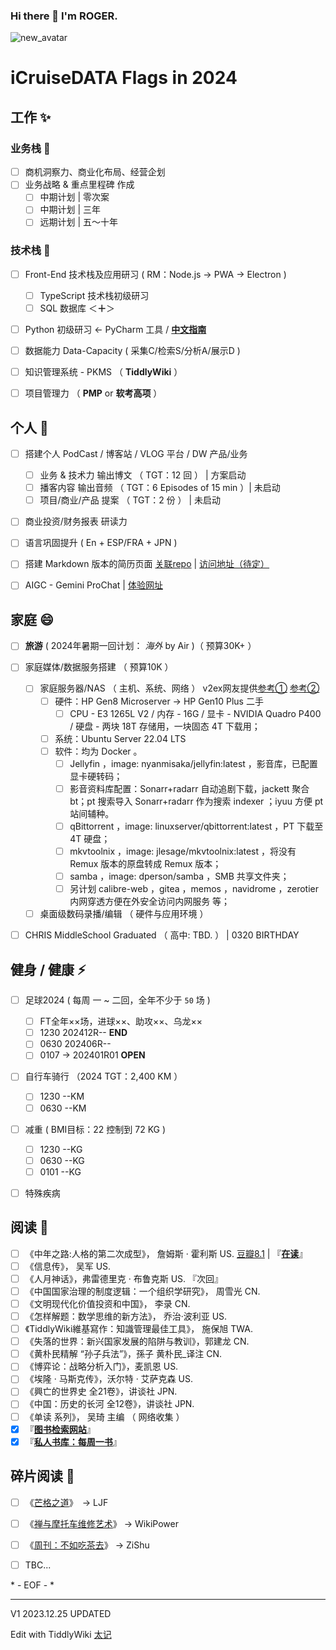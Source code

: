 ### Hi there 👋 I'm ROGER. 

![new_avatar](https://i.niupic.com/images/2023/12/05/dsGP.png)

<!--
**5iCruise/5iCruise** is a ✨ _special_ ✨ repository because its `README.md` (this file) appears on your GitHub profile.

Here are some ideas to get you started:

- 🔭 I’m currently working on ...
- 🌱 I’m currently learning ...
- 👯 I’m looking to collaborate on ...
- 🤔 I’m looking for help with ...
- 💬 Ask me about ...
- 📫 How to reach me: ...
- 😄 Pronouns: ...
- ⚡ Fun fact: ...
-->

# iCruiseDATA Flags in 2024  

## 工作  ✨    
### 业务栈 💬     
- [ ] 商机洞察力、商业化布局、经营企划     
- [ ] 业务战略 & 重点里程碑 作成
    - [ ]  中期计划 | 零次案    
    - [ ]  中期计划 | 三年      
    - [ ]  远期计划 | 五～十年   

### 技术栈 🔭     
- [ ] Front-End 技术栈及应用研习 ( RM：Node.js → PWA → Electron )    
    - [ ] TypeScript 技术栈初级研习    
    - [ ] SQL 数据库  ＜**＋**＞
- [ ] Python 初级研习 ← PyCharm 工具 / [**中文指南**](https://pycharm.iswbm.com/)
- [ ] 数据能力 Data-Capacity ( 采集C/检索S/分析A/展示D )
- [ ] 知识管理系统 - PKMS  （ **TiddlyWiki** ）   
- [ ] 项目管理力  （ **PMP** or **软考高项** ）    


## 个人  🌱    
- [ ] 搭建个人 PodCast / 博客站  /  VLOG 平台   /  DW 产品/业务
    - [ ] 业务 & 技术力 输出博文 （ TGT：12 回 ） | 方案启动          
    - [ ] 播客内容 输出音频   （ TGT：6 Episodes of 15 min ）| 未启动      
    - [ ] 项目/商业/产品 提案 （ TGT：2 份 ） | 未启动      
- [ ] 商业投资/财务报表 研读力   
- [ ] 语言巩固提升 ( En + ESP/FRA + JPN )
- [ ] 搭建 Markdown 版本的简历页面  [关联repo](https://github.com/5iCruise/ROGCV2025)  |  [访问地址（待定）](https://darkwarrior2025.xyz/#)    
- [ ] AIGC - Gemini ProChat  |  [体验网址](https://chat.darkwarrior2025.xyz/)


## 家庭  😄  
- [ ] **旅游** ( 2024年暑期一回计划： *海外* by Air )（ 预算30K+ ）
- [ ] 家庭媒体/数据服务搭建 （ 预算10K ）   
    - [ ] 家庭服务器/NAS （ 主机、系统、网络 ） v2ex网友提供[参考①](https://v2ex.com/t/992023)  [参考②](https://v2ex.com/t/1006585)    
        - [ ] 硬件：HP Gen8 Microserver  → HP Gen10 Plus 二手
            - [ ] CPU - E3 1265L V2 / 内存 - 16G / 显卡 - NVIDIA Quadro P400 /  硬盘 - 两块 18T 存储用，一块固态 4T 下载用；
        - [ ] 系统：Ubuntu Server 22.04 LTS
        - [ ] 软件：均为 Docker 。
            - [ ] Jellyfin ，image: nyanmisaka/jellyfin:latest ，影音库，已配置显卡硬转码；
            - [ ] 影音资料库配置：Sonarr+radarr 自动追剧下载，jackett 聚合 bt；pt 搜索导入 Sonarr+radarr 作为搜索 indexer ；iyuu 方便 pt 站间辅种。
            - [ ] qBittorrent ，image: linuxserver/qbittorrent:latest ，PT 下载至 4T 硬盘；
            - [ ] mkvtoolnix ，image: jlesage/mkvtoolnix:latest ，将没有 Remux 版本的原盘转成 Remux 版本；
            - [ ] samba ，image: dperson/samba ，SMB 共享文件夹；
            - [ ] 另计划 calibre-web ，gitea ，memos ，navidrome ，zerotier 内网穿透方便在外安全访问内网服务 等；
    - [ ] 桌面级数码录播/编辑  （ 硬件与应用环境 ）    
- [ ] CHRIS MiddleSchool Graduated （ 高中: TBD. ） | 0320 BIRTHDAY     


## 健身 / 健康  ⚡   
- [ ] 足球2024 ( 每周 一 ~ 二回，全年不少于 `50` 场 )    
    - [ ] FT全年××场，进球××、助攻××、乌龙××
    - [ ] 1230  202412R--   **END**
    - [ ] 0630  202406R--   
    - [ ] 0107  →  202401R01    **OPEN**
- [ ] 自行车骑行 （2024 TGT：2,400 KM ）    
    - [ ] 1230 --KM   
    - [ ] 0630 --KM   
- [ ] 减重 ( BMI目标：22  控制到 72 KG )
    - [ ] 1230 --KG     
    - [ ] 0630 --KG       
    - [ ] 0101 --KG      
- [ ] 特殊疾病     


## 阅读  🤔   
- [ ] 《中年之路:人格的第二次成型》， 詹姆斯 · 霍利斯  US.  [豆瓣8.1](https://book.douban.com/subject/36139391/) | 『[**在读**](https://read.mastergo.life/book/21)』
- [ ] 《信息传》， 吴军  US.      
- [ ] 《人月神话》，弗雷德里克 · 布鲁克斯  US. 『次回』   
- [ ] 《中国国家治理的制度逻辑：一个组织学研究》， 周雪光  CN.     
- [ ] 《文明现代化价值投资和中国》， 李录  CN.      
- [ ] 《怎样解题：数学思维的新方法》， 乔治·波利亚  US.    
- [ ] 《TiddlyWiki維基寫作：知識管理最佳工具》， 施保旭  TWA.      
- [ ] 《失落的世界：新兴国家发展的陷阱与教训》，郭建龙  CN. 
- [ ] 《黄朴民精解 “孙子兵法”》，孫子 黄朴民_译注  CN.     
- [ ] 《博弈论：战略分析入门》，麦凯恩  US.    
- [ ] 《埃隆 · 马斯克传》，沃尔特 · 艾萨克森  US.     
- [ ] 《興亡的世界史  全21卷》，讲谈社   JPN.     
- [ ] 《中国：历史的长河  全12卷》，讲谈社   JPN.     
- [ ] 《单读 系列》， 吴琦 主编  （ 网络收集 ）    
- [x] 『[**图书检索网站**](https://book-searcher.eu.org/)』   
- [x] 『[**私人书库：每周一书**](https://read.mastergo.life/)』        

## 碎片阅读  👯   
- [ ] 《[芒格之道](https://ljf.com/archives/)》　→  LJF
- [ ] 《[禅与摩托车维修艺术](https://digest.wiki-power.com/)》  →  WikiPower
- [ ] 《[周刊：不如吃茶去](https://weekly.zishu.me/weekly/)》   →  ZiShu     
- [ ] TBC...


\* - EOF - \*

----
V1  2023.12.25 UPDATED

Edit with TiddlyWiki [太记](/#tag)

